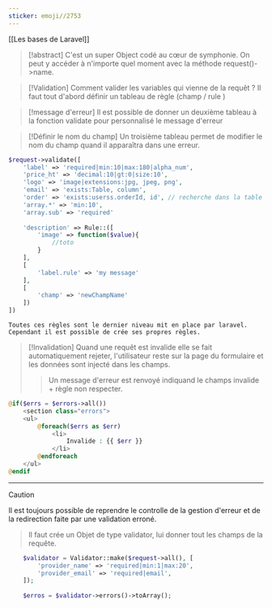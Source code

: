 ```yaml
---
sticker: emoji//2753
---
```


[[Les bases de Laravel]]


> [!abstract]
> C'est un super Object codé au cœur de symphonie. On peut y accéder à n'importe quel moment avec la méthode request()->name. 


> [!Validation]
> Comment valider les variables qui vienne de la requêt ? Il faut tout d'abord définir un tableau de règle (champ / rule )

> [!message d'erreur]
> Il est possible de donner un deuxième tableau à la fonction validate pour personnalisé le message d'erreur

> [!Définir le nom du champ]
> Un troisième tableau permet de modifier le nom du champ quand il apparaîtra dans une erreur. 

```php
$request->validate([
	'label' => 'required|min:10|max:180|alpha_num',
	'price_ht' => 'decimal:10|gt:0|size:10',
	'logo' => 'image|extensions:jpg, jpeg, png',
	'email' => 'exists:Table, column',
	'order' => 'exists:userss.orderId, id', // recherche dans la table d'association
	'array.*' => 'min:10',
	'array.sub' => 'required'
	
	'description' => Rule::([
		'image' => function($value){
			//toto
		}
	], 
	[
		'label.rule' => 'my message'
	], 
	[
		'champ' => 'newChampName'
	])
])
```

	Toutes ces règles sont le dernier niveau mit en place par laravel. Cependant il est possible de crée ses propres règles.

> [!Invalidation]
> Quand une requêt est invalide elle se fait automatiquement rejeter, l'utilisateur reste sur la page du formulaire et les données sont injecté dans les champs. 
> >Un message d'erreur est renvoyé indiquand le champs invalide + règle non respecter. 


```php
@if($errs = $errors->all())
	<section class="errors">
	<ul>
		@foreach($errs as $err)
			<li>
				Invalide : {{ $err }}
			</li>
		@endforeach
	</ul>
@endif
```


_____

> [!caution]
> Il est toujours possible de reprendre le controlle de la gestion d'erreur et de la redirection faite par une validation erroné. 
> >Il faut crée un Objet de type validator, lui donner tout les champs de la requête. 
> 


```php
	$validator = Validator::make($request->all(), [
		'provider_name' => 'required|min:1|max:20',
		'provider_email' => 'required|email',
	]);
	
	$erros = $validator->errors()->toArray();
```